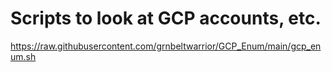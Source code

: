# Scripts to look at GCP accounts, etc.

https://raw.githubusercontent.com/grnbeltwarrior/GCP_Enum/main/gcp_enum.sh

